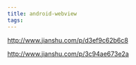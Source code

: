 ```yaml
---
title: android-webview
tags:
---
```



http://www.jianshu.com/p/d3ef9c62b6c8

http://www.jianshu.com/p/3c94ae673e2a